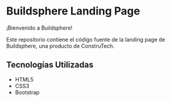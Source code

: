 # Buildsphere Landing Page

¡Bienvenido a Buildsphere!

Este repositorio contiene el código fuente de la landing page de Buildsphere, una producto de ConstruTech.

## Tecnologías Utilizadas

- HTML5
- CSS3
- Bootstrap

